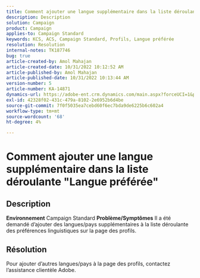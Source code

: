 ```yaml
---
title: Comment ajouter une langue supplémentaire dans la liste déroulante "Langue préférée"
description: Description
solution: Campaign
product: Campaign
applies-to: Campaign Standard
keywords: KCS, ACS, Campaign Standard, Profils, Langue préférée
resolution: Resolution
internal-notes: TK187746
bug: true
article-created-by: Amol Mahajan
article-created-date: 10/31/2022 10:12:52 AM
article-published-by: Amol Mahajan
article-published-date: 10/31/2022 10:13:44 AM
version-number: 5
article-number: KA-14871
dynamics-url: https://adobe-ent.crm.dynamics.com/main.aspx?forceUCI=1&pagetype=entityrecord&etn=knowledgearticle&id=bb163392-0459-ed11-9561-6045bd006079
exl-id: 42328f02-431c-479a-8102-2e6952b6d4be
source-git-commit: 7f0f5035ea7cebd60f6ec7bda9de6225b6c602a4
workflow-type: tm+mt
source-wordcount: '68'
ht-degree: 4%

---
```


# Comment ajouter une langue supplémentaire dans la liste déroulante &quot;Langue préférée&quot;

## Description

<b>Environnement</b>
Campaign Standard
<b>Problème/Symptômes</b>
Il a été demandé d’ajouter des langues/pays supplémentaires à la liste déroulante des préférences linguistiques sur la page des profils.


## Résolution


Pour ajouter d’autres langues/pays à la page des profils, contactez l’assistance clientèle Adobe.
